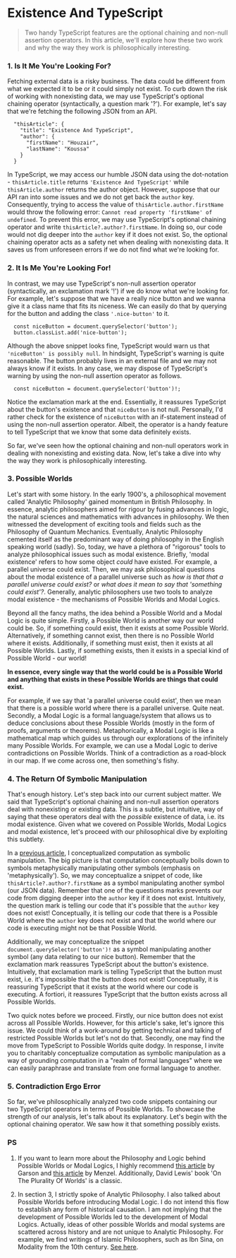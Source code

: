 # Existence And TypeScript

>   Two handy TypeScript features are the optional chaining and non-null assertion operators. In this article, we'll explore how these two work and why the way they work is philosophically interesting.

### 1. Is It Me You're Looking For?

  Fetching external data is a risky business. The data could be different from what we expected it to be or it could simply not exist. To curb down the risk of working with nonexisting data, we may use TypeScript's optional chaining operator (syntactically, a question mark '?'). For example, let's say that we're fetching the following JSON from an API.

  ```
    "thisArticle": {
      "title": "Existence And TypeScript",
      "author": {
        "firstName": "Houzair",
        "lastName": "Koussa"
      }
    }
  ```

  In TypeScript, we may access our humble JSON data using the dot-notation - `thisArticle.title` returns `'Existence And TypeScript'` while `thisArticle.author` returns the author object. However, suppose that our API ran into some issues and we do not get back the `author` key. Consequently, trying to access the value of `thisArticle.author.firstName` would throw the following error: `Cannot read property 'firstName' of undefined`. To prevent this error, we may use TypeScript's optional chaining operator and write `thisArticle?.author?.firstName`. In doing so, our code would not dig deeper into the `author` key if it does not exist. So, the optional chaining operator acts as a safety net when dealing with nonexisting data. It saves us from unforeseen errors if we do not find what we're looking for.

### 2. It Is Me You're Looking For!

  In contrast, we may use TypeScript's non-null assertion operator (syntactically, an exclamation mark '!') if we do know what we're looking for. For example, let's suppose that we have a really nice button and we wanna give it a class name that fits its niceness. We can easily do that by querying for the button and adding the class `'.nice-button'` to it.

  ```
    const niceButton = document.querySelector('button');
    button.classList.add('nice-button');
  ```

  Although the above snippet looks fine, TypeScript would warn us that `'niceButton' is possibly null`. In hindsight, TypeScript's warning is quite reasonable. The button probably lives in an external file and we may not always know if it exists. In any case, we may dispose of TypeScript's warning by using the non-null assertion operator as follows.

  ```
    const niceButton = document.querySelector('button')!;
  ```

  Notice the exclamation mark at the end. Essentially, it reassures TypeScript about the button's existence and that `niceButton` is not null. Personally, I'd rather check for the existence of `niceButton` with an if-statement instead of using the non-null assertion operator. Albeit, the operator is a handy feature to tell TypeScript that we know that some data definitely exists.

  So far, we've seen how the optional chaining and non-null operators work in dealing with nonexisting and existing data. Now, let's take a dive into why the way they work is philosophically interesting.

### 3. Possible Worlds

  Let's start with some history. In the early 1900's, a philosophical movement called 'Analytic Philosophy' gained momentum in British Philosophy. In essence, analytic philosophers aimed for rigour by fusing advances in logic, the natural sciences and mathematics with advances in philosophy. We then witnessed the development of exciting tools and fields such as the Philosophy of Quantum Mechanics. Eventually, Analytic Philosophy cemented itself as the predominant way of doing philosophy in the English speaking world (sadly). So, today, we have a plethora of "rigorous" tools to analyze philosophical issues such as modal existence. Briefly, 'modal existence' refers to how some object *could* have existed. For example, a parallel universe could exist. Then, we may ask philosophical questions about the modal existence of a parallel universe such as *how is that that a parallel universe could exist?* or *what does it mean to say that 'something could exist'?*. Generally, analytic philosophers use two tools to analyze modal existence - the mechanisms of Possible Worlds and Modal Logics.

  Beyond all the fancy maths, the idea behind a Possible World and a Modal Logic is quite simple. Firstly, a Possible World is another way our world could be. So, if something could exist, then it exists at some Possible World. Alternatively, if something cannot exist, then there is no Possible World where it exists. Additionally, if something must exist, then it exists at all Possible Worlds. Lastly, if something exists, then it exists in a special kind of Possible World - our world!

  **In essence, every single way that the world could be is a Possible World and anything that exists in these Possible Worlds are things that could exist.**

  For example, if we say that 'a parallel universe could exist', then we mean that there is a possible world where there is a parallel universe. Quite neat. Secondly, a Modal Logic is a formal language/system that allows us to deduce conclusions about these Possible Worlds (mostly in the form of proofs, arguments or theorems). Metaphorically, a Modal Logic is like a mathematical map which guides us through our explorations of the infinitely many Possible Worlds. For example, we can use a Modal Logic to derive contradictions on Possible Worlds. Think of a contradiction as a road-block in our map. If we come across one, then something's fishy.

### 4. The Return Of Symbolic Manipulation

  That's enough history. Let's step back into our current subject matter. We said that TypeScript's optional chaining and non-null assertion operators deal with nonexisting or existing data. This is a subtle, but intuitive, way of saying that these operators deal with the *possible* existence of data, i.e. its modal existence. Given what we covered on Possible Worlds, Modal Logics and modal existence, let's proceed with our philosophical dive by exploiting this subtlety.

  In a [previous article](../HelloComputer/HelloComputer.md), I conceptualized computation as symbolic manipulation. The big picture is that computation conceptually boils down to symbols metaphysically manipulating other symbols (emphasis on 'metaphysically'). So, we may conceptualize a snippet of code, like `thisArticle?.author?.firstName` as a symbol manipulating another symbol (our JSON data). Remember that one of the questions marks prevents our code from digging deeper into the `author` key if it does not exist. Intuitively, the question mark is telling our code that it's possible that the `author` key does not exist! Conceptually, it is telling our code that there is a Possible World where the `author` key does not exist and that the world where our code is executing might not be that Possible World.

  Additionally, we may conceptualize the snippet `document.querySelector('button')!` as a symbol manipulating another symbol (any data relating to our nice button). Remember that the exclamation mark reassures TypeScript about the button's existence. Intuitively, that exclamation mark is telling TypeScript that the button must exist, i.e. it's impossible that the button does not exist! Conceptually, it is reassuring TypeScript that it exists at the world where our code is executing. A fortiori, it reassures TypeScript that the button exists across all Possible Worlds.

  Two quick notes before we proceed. Firstly, our nice button does not exist across all Possible Worlds. However, for this article's sake, let's ignore this issue. We could think of a work-around by getting technical and talking of restricted Possible Worlds but let's not do that. Secondly, one may find the move from TypeScript to Possible Worlds quite dodgy. In response, I invite you to charitably conceptualize computation as symbolic manipulation as a way of grounding computation in a "realm of formal languages" where we can easily paraphrase and translate from one formal language to another.

### 5. Contradiction Ergo Error

  So far, we've philosophically analyzed two code snippets containing our two TypeScript operators in terms of Possible Worlds. To showcase the strength of our analysis, let's talk about its explanatory.
  Let's begin with the optional chaining operator. We saw how it that something possibly exists.

### PS

  1. If you want to learn more about the Philosophy and Logic behind Possible Worlds or Modal Logics, I highly recommend [this article](https://plato.stanford.edu/entries/logic-modal/) by Garson and [this article](https://plato.stanford.edu/entries/possible-worlds/) by Menzel. Additionally, David Lewis' book 'On The Plurality Of Worlds' is a classic.

  2. In section 3, I strictly spoke of Analytic Philosophy. I also talked about Possible Worlds before introducing Modal Logic. I do not intend this flow to establish any form of historical causation. I am not implying that the development of Possible Worlds led to the development of Modal Logics. Actually, ideas of other possible Worlds and modal systems are scattered across history and are not unique to Analytic Philosophy. For example, we find writings of Islamic Philosophers, such as Ibn Sina, on Modality from the 10th century. [See here](https://plato.stanford.edu/entries/arabic-islamic-language/#ModProModSyl).
